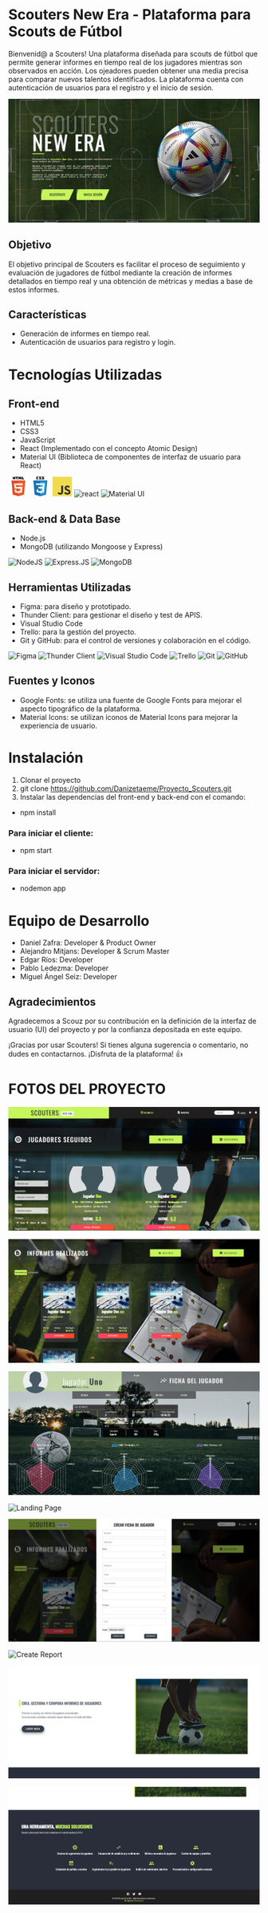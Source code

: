 # Scouters New Era - Plataforma para Scouts de Fútbol
Bienvenid@ a Scouters! Una plataforma diseñada para scouts de fútbol que permite generar informes en tiempo real de los jugadores mientras son observados en acción. Los ojeadores pueden obtener una media precisa para comparar nuevos talentos identificados. La plataforma cuenta con autenticación de usuarios para el registro y el inicio de sesión.

![Landing Page](react/public/imgs-readme/CapturaLanding.PNG)


## Objetivo
El objetivo principal de Scouters es facilitar el proceso de seguimiento y evaluación de jugadores de fútbol mediante la creación de informes detallados en tiempo real y una obtención de métricas y medias a base de estos informes.

## Características
 - Generación de informes en tiempo real.
 - Autenticación de usuarios para registro y login.

# Tecnologías Utilizadas
 ## Front-end
- HTML5
- CSS3
- JavaScript
- React (Implementado con el concepto Atomic Design)
- Material UI (Biblioteca de componentes de interfaz de usuario para React)

<div> <img src="https://raw.githubusercontent.com/devicons/devicon/master/icons/html5/html5-original-wordmark.svg" alt="html5" width="40" height="40"/>
<img src="https://raw.githubusercontent.com/devicons/devicon/master/icons/css3/css3-original-wordmark.svg" alt="css3" width="40" height="40"/>
<img src="https://raw.githubusercontent.com/devicons/devicon/master/icons/javascript/javascript-original.svg" alt="javascript" width="40" height="40"/>
<img src="https://img.icons8.com/?size=1x&id=t5K2CR8feVdX&format=gif" alt="react" width="40" heigth="40"/> 
<img src="https://img.icons8.com/?size=512&id=gFw7X5Tbl3ss&format=png" alt="Material UI" width="40" heigth="40"/>
</div>

## Back-end & Data Base
- Node.js
- MongoDB (utilizando Mongoose y Express)

<div> <img src="https://img.icons8.com/?size=512&id=hsPbhkOH4FMe&format=png" alt="NodeJS" width="40" height="40"/>
<img src="https://img.icons8.com/?size=512&id=WNoJgbzDr3i2&format=png" alt="Express.JS" width="40" height="40"/>
<img src="https://cdn.icon-icons.com/icons2/2415/PNG/512/mongodb_original_wordmark_logo_icon_146425.png" alt="MongoDB" width="40" height="40"/>
</div>

## Herramientas Utilizadas
- Figma: para diseño y prototipado.
- Thunder Client: para gestionar el diseño y test de APIS.
- Visual Studio Code
- Trello: para la gestión del proyecto.
- Git y GitHub: para el control de versiones y colaboración en el código.

<div> <img src="https://img.icons8.com/?size=512&id=zfHRZ6i1Wg0U&format=png" alt="Figma" width="40" height="40"/>
<img src="https://img.icons8.com/?size=512&id=15366&format=png" alt="Thunder Client" width="40" height="40"/>
<img src="https://img.icons8.com/?size=512&id=0OQR1FYCuA9f&format=png" alt="Visual Studio Code" width="40" height="40"/>
<img src="https://img.icons8.com/?size=512&id=HxCJ3JvA06ml&format=png" alt="Trello" width="40" height="40"/>
<img src="https://img.icons8.com/?size=512&id=20906&format=png" alt="Git" width="40" height="40"/>
<img src="https://img.icons8.com/?size=512&id=12599&format=png" alt="GitHub" width="40" height="40"/>
</div>

## Fuentes y Iconos
- Google Fonts: se utiliza una fuente de Google Fonts para mejorar el aspecto tipográfico de la plataforma.
- Material Icons: se utilizan íconos de Material Icons para mejorar la experiencia de usuario.

# Instalación

1. Clonar el proyecto
2. git clone https://github.com/Danizetaeme/Proyecto_Scouters.git
3. Instalar las dependencias del front-end y back-end con el comando:

* npm install

### Para iniciar el cliente:
* npm start

### Para iniciar el servidor:
* nodemon app

# Equipo de Desarrollo
- Daniel Zafra: Developer & Product Owner
- Alejandro Mitjans: Developer & Scrum Master
- Edgar Ríos: Developer
- Pablo Ledezma: Developer
- Miguel Ángel Seiz: Developer

## Agradecimientos
Agradecemos a Scouz por su contribución en la definición de la interfaz de usuario (UI) del proyecto y por la confianza depositada en este equipo.

¡Gracias por usar Scouters! Si tienes alguna sugerencia o comentario, no dudes en contactarnos. ¡Disfruta de la plataforma! 👍

# FOTOS DEL PROYECTO

![Player Interface](react/public/imgs-readme/InterfazJugadores.PNG)

![Reports Interface](react/public/imgs-readme/InterfazInformes.PNG)

![Player Profile](react/public/imgs-readme/FichaJugador.PNG)

![Landing Page](react/public/imgs-readme/ComparaciónJugadores.PNG)

![Create Player](react/public/imgs-readme/CrearJugador.PNG)

![Create Report](react/public/imgs-readme/CreaciónInformes.PNG)

![Solutions](react/public/imgs-readme/CapturaLanding2.PNG)

![Solutions](react/public/imgs-readme/CapturaLanding3.PNG)
